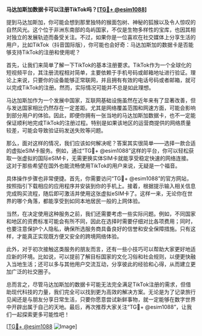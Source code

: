 **马达加斯加数据卡可以注册TikTok吗？[[TG💪+ @esim1088](https://t.me/s/esim1088)]**

提到马达加斯加，你可能会想到那里独特的猴面包树、神秘的狐猴以及令人惊叹的自然风光。这个位于非洲东南部的岛屿国家，不仅是生物多样性的宝库，也因其相对独立的发展轨迹而备受关注。不过，如果你是一位喜欢在社交媒体上分享生活的用户，比如TikTok（抖音国际版），你可能也会好奇：马达加斯加的数据卡是否能够支持TikTok的注册和使用呢？

首先，让我们来简单了解一下TikTok的基本注册要求。TikTok作为一个全球化的短视频平台，其注册流程相对简单，主要依赖于手机号码或邮箱地址进行验证。理论上来说，只要你的设备能够正常联网，并且拥有有效的电话号码或者邮箱，就可以完成TikTok的注册。然而，实际情况可能并不总是如此理想。

马达加斯加作为一个发展中国家，互联网基础设施虽然在近年来有了显著改善，但与发达国家相比仍然存在一定差距。尤其是网络覆盖范围和网速方面，可能会影响到部分用户的体验。因此，即便你拥有一张当地的马达加斯加数据卡，也不一定能保证顺利地完成TikTok的注册过程。特别是如果该地区的运营商提供的网络质量较差，可能会导致验证码发送失败等问题。

那么，面对这样的情况，我们应该如何解决呢？答案其实很简单——选择一款合适的虚拟eSIM卡服务。例如，通过“TG💪+ @esim1088”这样的平台，你可以轻松获取一张虚拟的国际eSIM卡，无需更换实体SIM卡就能享受稳定快速的网络连接。这对于那些希望在国外也能流畅使用TikTok的用户来说，无疑是一个福音。

具体操作步骤也非常便捷。首先，你需要访问“TG💪+ @esim1088”的官方网站，按照指引下载相应的应用程序并安装到你的手机上。接着，根据提示输入相关信息完成购买流程，随后即可激活并使用这张虚拟eSIM卡了。这样一来，无论你在世界的哪个角落，都能享受到如同本地居民一般的上网体验。

当然，在决定使用这种服务之前，我们还需要考虑一些实际问题。例如，不同国家和地区的资费标准可能会有所不同，因此在选择时需要仔细对比各项费用；同时，也要注意保护个人隐私，确保所选服务商具备良好的信誉和安全保障措施。只有这样，才能真正实现既方便又安全的跨境网络体验。

此外，对于初次接触这类服务的朋友而言，还有一些小技巧可以帮助大家更好地适应新的环境。比如说，可以提前了解目标国家的文化习俗和社会规则，以便更快融入当地生活；还可以多与其他用户交流互动，分享彼此的经验和心得，从而建立更加广泛的社交圈子。

总而言之，尽管马达加斯加的数据卡可能无法完全满足TikTok注册的需求，但借助现代科技的力量，我们完全可以找到更为高效的解决方案。无论是为了记录旅行见闻还是与朋友分享日常生活，只要你愿意尝试新鲜事物，就一定能够在数字世界中开辟出属于自己的天地。最后，再次推荐大家关注“TG💪+ @esim1088”，让我们一起探索更多可能性吧！

[[TG💪+ @esim1088](https://t.me/s/esim1088) ![Image](https://i.postimg.cc/4NQfJmqS/Snipaste-2025-05-13-00-14-12.png)]